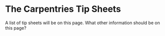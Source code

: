 # The Carpentries Tip Sheets

A list of tip sheets will be on this page.  What other information should be on this page? 